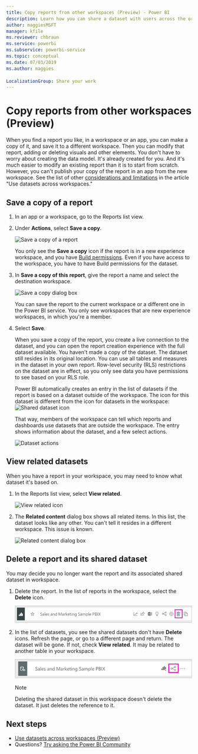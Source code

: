 ```yaml
---
title: Copy reports from other workspaces (Preview) - Power BI
description: Learn how you can share a dataset with users across the organization. Then they can build reports based on your dataset in their own workspaces.
author: maggiesMSFT
manager: kfile
ms.reviewer: chbraun
ms.service: powerbi
ms.subservice: powerbi-service
ms.topic: conceptual
ms.date: 07/03/2019
ms.author: maggies

LocalizationGroup: Share your work
---
```

# Copy reports from other workspaces (Preview)

When you find a report you like, in a workspace or an app, you can make a copy of it, and save it to a different workspace. Then you can modify that report, adding or deleting visuals and other elements. You don't have to worry about creating the data model. It's already created for you. And it's much easier to modify an existing report than it is to start from scratch. However, you can't publish your copy of the report in an app from the new workspace. See the list of other [considerations and limitations](service-datasets-across-workspaces.md#considerations-and-limitations) in the article "Use datasets across workspaces."

## Save a copy of a report

1. In an app or a workspace, go to the Reports list view.

1. Under **Actions**, select **Save a copy**.

    ![Save a copy of a report](media/service-datasets-copy-reports/power-bi-dataset-save-report-copy.png)

    You only see the **Save a copy** icon if the report is in a new experience workspace, and you have [Build permissions](service-datasets-build-permissions.md#build-permissions-for-shared-datasets). Even if you have access to the workspace, you have to have Build permissions for the dataset.

3. In **Save a copy of this report**, give the report a name and select the destination workspace.

    ![Save a copy dialog box](media/service-datasets-copy-reports/power-bi-dataset-save-report.png)

    You can save the report to the current workspace or a different one in the Power BI service. You only see workspaces that are new experience workspaces, in which you're a member.
  
4. Select **Save**.

    When you save a copy of the report, you create a live connection to the dataset, and you can open the report creation experience with the full dataset available. You haven't made a copy of the dataset. The dataset still resides in its original location. You can use all tables and measures in the dataset in your own report. Row-level security (RLS) restrictions on the dataset are in effect, so you only see data you have permissions to see based on your RLS role.

    Power BI automatically creates an entry in the list of datasets if the report is based on a dataset outside of the workspace. The icon for this dataset is different from the icon for datasets in the workspace: ![Shared dataset icon](media/service-datasets-discover-across-workspaces/power-bi-shared-dataset-icon.png)


    That way, members of the workspace can tell which reports and dashboards use datasets that are outside the workspace. The entry shows information about the dataset, and a few select actions.

    ![Dataset actions](media/service-datasets-across-workspaces/power-bi-dataset-actions.png)

## View related datasets

When you have a report in your workspace, you may need to know what dataset it's based on.

1. In the Reports list view, select **View related**.

    ![View related icon](media/service-datasets-copy-reports/power-bi-dataset-view-related.png)

1. The **Related content** dialog box shows all related items. In this list, the dataset looks like any other. You can't tell it resides in a different workspace. This issue is known.
 
    ![Related content dialog box](media/service-datasets-copy-reports/power-bi-dataset-related.png)

## Delete a report and its shared dataset

You may decide you no longer want the report and its associated shared dataset in workspace.

1. Delete the report. In the list of reports in the workspace, select the **Delete** icon.

    ![Delete report icon](media/service-datasets-across-workspaces/power-bi-datasets-delete-report.png)

2. In the list of datasets, you see the shared datasets don't have **Delete** icons. Refresh the page, or go to a different page and return. The dataset will be gone. If not, check **View related**. It may be related to another table in your workspace.

    ![View related icon](media/service-datasets-across-workspaces/power-bi-dataset-view-related-icon.png)

    > [!NOTE]
    > Deleting the shared dataset in this workspace doesn't delete the dataset. It just deletes the reference to it.


## Next steps

- [Use datasets across workspaces (Preview)](service-datasets-across-workspaces.md)
- Questions? [Try asking the Power BI Community](http://community.powerbi.com/)
